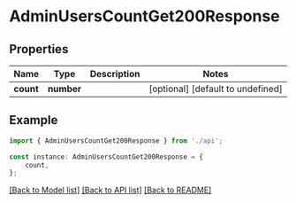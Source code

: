# AdminUsersCountGet200Response


## Properties

Name | Type | Description | Notes
------------ | ------------- | ------------- | -------------
**count** | **number** |  | [optional] [default to undefined]

## Example

```typescript
import { AdminUsersCountGet200Response } from './api';

const instance: AdminUsersCountGet200Response = {
    count,
};
```

[[Back to Model list]](../README.md#documentation-for-models) [[Back to API list]](../README.md#documentation-for-api-endpoints) [[Back to README]](../README.md)
